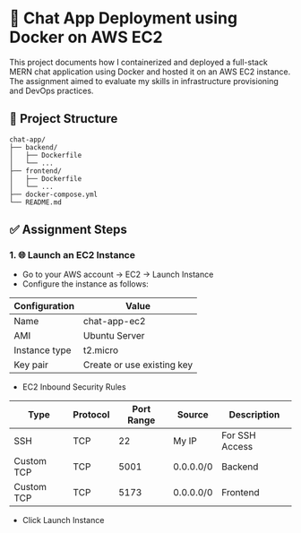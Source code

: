 # 🚀 Chat App Deployment using Docker on AWS EC2

This project documents how I containerized and deployed a full-stack MERN chat application using Docker and hosted it on an AWS EC2 instance. The assignment aimed to evaluate my skills in infrastructure provisioning and DevOps practices.

## 📁 Project Structure
```
chat-app/  
├── backend/  
│   ├── Dockerfile  
│   └── ...  
├── frontend/  
│   ├── Dockerfile  
│   └── ...  
├── docker-compose.yml  
└── README.md  
```

## ✅ Assignment Steps

### 1. 🌐 Launch an EC2 Instance

  - Go to your AWS account → EC2 → Launch Instance
  - Configure the instance as follows:
    
  | Configuration |            Value            |
  | ------------- | --------------------------- |
  | Name          | chat-app-ec2                |
  | AMI           | Ubuntu Server               |
  | Instance type | t2.micro                    |
  | Key pair      | Create or use existing key  |

  - EC2 Inbound Security Rules

  | Type | Protocol | Port Range | Source |    Description   |
  | ---- | -------- | ---------- | ------ | ---------------- |
  | SSH  |   TCP    |     22     |  My IP |  For SSH Access  |
  | Custom TCP | TCP | 5001 | 0.0.0.0/0 | Backend  |
  | Custom TCP | TCP | 5173 | 0.0.0.0/0 | Frontend |

  - Click Launch Instance
